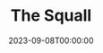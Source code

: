 ---
title: The Squall
date: 2023-09-08T00:00:00
opening_date: 1934-12-20
closing_date:
layout: productions
program:
Theatre: Theatre Jacksonville
cast:
- Manuela: Bobbie Landers
- Juan Mendez: Charles Luckie
- Finito: Drummond Paul
- Pedro: George Nichols
- Anita: Isabel Mead
- Don Diego: Joseph Byrnes
- Nubi: Lydia Fabian
- Dona Paca: Maria Greason
- Dolores Mendez: Pauline Entenza
- Jose Mendez: Virgil Perry
- Padre Molina: William Courtney
- El Moro: Winston Fowler
crew:
- Director: Winston Fowler
understudies:
orchestra:
---